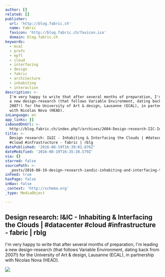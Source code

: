 ```yaml
---
author: []
related: []
publisher:
  url: 'http://blog.fabric.ch'
  name: Fabric
  favicon: 'http://blog.fabric.ch/favicon.ico'
  domain: blog.fabric.ch
keywords:
  - ecal
  - profs
  - epfl
  - cloud
  - interfacing
  - design
  - fabric
  - architecture
  - inhabiting
  - interaction
description: >-
  I'm very happy to write that after several months of preparation, I'm leading
  a new design-research (that follows Variable Environment, dating back from
  2007!) for the University of Art & design, Lausanne (ECAL), in partnership
  with Nicolas Nova (HEAD).
inLanguage: en
app_links: []
isBasedOnUrl: >-
  http://blog.fabric.ch/index.php?/archives/2604-Design-research-IIC-Inhabiting-Interfacing-the-Clouds-datacenter-cloud-infrastructure.html
title: >-
  Design research: I&IC - Inhabiting & Interfacing the Clouds | #datacenter
  #cloud #infrastructure - fabric | rblg
datePublished: '2016-08-19T16:39:01.876Z'
dateModified: '2016-08-19T16:35:38.579Z'
via: {}
starred: false
sourcePath: >-
  _posts/2016-08-19-design-research-iandic-inhabiting-and-interfacing-the-clouds.md
inFeed: true
hasPage: false
inNav: false
_context: 'http://schema.org'
_type: MediaObject

---
```

<article style=""><h1>Design research: I&amp;IC - Inhabiting &amp; Interfacing the Clouds | #datacenter #cloud #infrastructure - fabric | rblg</h1><p>I'm very happy to write that after several months of preparation, I'm leading a new design-research (that follows Variable Environment, dating back from 2007!) for the University of Art &amp; design, Lausanne (ECAL), in partnership with Nicolas Nova (HEAD).</p><img src="http://blog.fabric.ch/fabric/images/2604_1417421360_1.jpg" /></article>